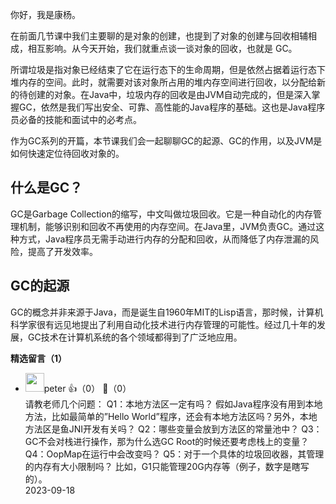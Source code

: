 你好，我是康杨。

在前面几节课中我们主要聊的是对象的创建，也提到了对象的创建与回收相辅相成，相互影响。从今天开始，我们就重点谈一谈对象的回收，也就是 GC。

所谓垃圾是指对象已经结束了它在运行态下的生命周期，但是依然占据着运行态下堆内存的空间。此时，就需要对该对象所占用的堆内存空间进行回收，以分配给新的待创建的对象。在Java中，垃圾内存的回收是由JVM自动完成的，但是深入掌握GC，依然是我们写出安全、可靠、高性能的Java程序的基础。这也是Java程序员必备的技能和面试中的必考点。

作为GC系列的开篇，本节课我们会一起聊聊GC的起源、GC的作用，以及JVM是如何快速定位待回收对象的。

## 什么是GC？

GC是Garbage Collection的缩写，中文叫做垃圾回收。它是一种自动化的内存管理机制，能够识别和回收不再使用的内存空间。在Java里，JVM负责GC。通过这种方式，Java程序员无需手动进行内存的分配和回收，从而降低了内存泄漏的风险，提高了开发效率。

## GC的起源

GC的概念并非来源于Java，而是诞生自1960年MIT的Lisp语言，那时候，计算机科学家很有远见地提出了利用自动化技术进行内存管理的可能性。经过几十年的发展，GC技术在计算机系统的各个领域都得到了广泛地应用。
<div><strong>精选留言（1）</strong></div><ul>
<li><img src="https://static001.geekbang.org/account/avatar/00/10/25/87/f3a69d1b.jpg" width="30px"><span>peter</span> 👍（0） 💬（0）<div>请教老师几个问题：
Q1：本地方法区一定有吗？
假如Java程序没有用到本地方法，比如最简单的”Hello World”程序，还会有本地方法区吗？另外，本地方法区是鱼JNI开发有关吗？
Q2：哪些变量会放到方法区的常量池中？
Q3：GC不会对栈进行操作，那为什么选GC Root的时候还要考虑栈上的变量？
Q4：OopMap在运行中会改变吗？
Q5：对于一个具体的垃圾回收器，其管理的内存有大小限制吗？
比如，G1只能管理20G内存等（例子，数字是瞎写的）。</div>2023-09-18</li><br/>
</ul>